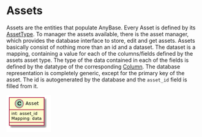 # Assets
Assets are the entities that populate AnyBase. Every Asset is defined by its [AssetType]. To manager the assets available, there is the asset manager, which provides the database interface to store, edit and get assets. Assets basically consist of nothing more than an id and a dataset. The dataset is a mapping, containing a value for each of the columns/fields defined by the assets asset type. The type of the data contained in each of the fields is defined by the datatype of the corresponding [Column]. The database representation is completely generic, except for the primary key of the asset. The id is autogenerated by the database and the ``asset_id`` field is filled from it.

![Asset Class][asset_class]

[//]: # (LINKS)
[AssetType]: https://github.com/PDT420/AnyBase/blob/master/doc/components/asset_types.md
[Column]: https://github.com/PDT420/AnyBase/blob/master/doc/components/column.md

[//]: # (IMAGES)
[asset_class]: graphics/rendered_images/asset.png